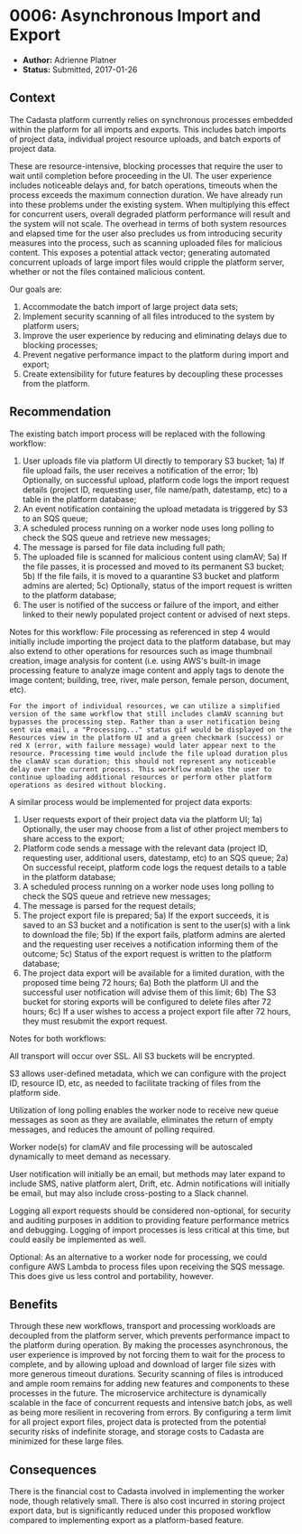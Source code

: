 # 0006: Asynchronous Import and Export

- **Author:** Adrienne Platner
- **Status:** Submitted, 2017-01-26

## Context

The Cadasta platform currently relies on synchronous processes embedded within the platform for all imports and exports. This includes batch imports of project data, individual project resource uploads, and batch exports of project data.

These are resource-intensive, blocking processes that require the user to wait until completion before proceeding in the UI. The user experience includes noticeable delays and, for batch operations, timeouts when the process exceeds the maximum connection duration. We have already run into these problems under the existing system. When multiplying this effect for concurrent users, overall degraded platform performance will result and the system will not scale. The overhead in terms of both system resources and elapsed time for the user also precludes us from introducing security measures into the process, such as scanning uploaded files for malicious content. This exposes a potential attack vector; generating automated concurrent uploads of large import files would cripple the platform server, whether or not the files contained malicious content.

Our goals are:

1) Accommodate the batch import of large project data sets;
2) Implement security scanning of all files introduced to the system by platform users;
3) Improve the user experience by reducing and eliminating delays due to blocking processes;
4) Prevent negative performance impact to the platform during import and export;
5) Create extensibility for future features by decoupling these processes from the platform.

## Recommendation

The existing batch import process will be replaced with the following workflow:

1) User uploads file via platform UI directly to temporary S3 bucket;
    1a) If file upload fails, the user receives a notification of the error;
    1b) Optionally, on successful upload, platform code logs the import request details (project ID, requesting user, file name/path, datestamp, etc) to a table in the platform database;
2) An event notification containing the upload metadata is triggered by S3 to an SQS queue;
3) A scheduled process running on a worker node uses long polling to check the SQS queue and retrieve new messages;
4) The message is parsed for file data including full path;
5) The uploaded file is scanned for malicious content using clamAV;
    5a) If the file passes, it is processed and moved to its permanent S3 bucket;
    5b) If the file fails, it is moved to a quarantine S3 bucket and platform admins are alerted;
    5c) Optionally, status of the import request is written to the platform database;
6) The user is notified of the success or failure of the import, and either linked to their newly populated project content or advised of next steps.

Notes for this workflow: 
    File processing as referenced in step 4 would initially include importing the project data to the platform database, but may also extend to other operations for resources such as image thumbnail creation, image analysis for content (i.e. using AWS's built-in image processing feature to analyze image content and apply tags to denote the image content; building, tree, river, male person, female person, document, etc).

    For the import of individual resources, we can utilize a simplified version of the same workflow that still includes clamAV scanning but bypasses the processing step. Rather than a user notification being sent via email, a "Processing..." status gif would be displayed on the Resources view in the platform UI and a green checkmark (success) or red X (error, with failure message) would later appear next to the resource. Processing time would include the file upload duration plus the clamAV scan duration; this should not represent any noticeable delay over the current process. This workflow enables the user to continue uploading additional resources or perform other platform operations as desired without blocking.

A similar process would be implemented for project data exports:

1) User requests export of their project data via the platform UI;
    1a) Optionally, the user may choose from a list of other project members to share access to the export;
2) Platform code sends a message with the relevant data (project ID, requesting user, additional users, datestamp, etc) to an SQS queue;
    2a) On successful receipt, platform code logs the request details to a table in the platform database;
3) A scheduled process running on a worker node uses long polling to check the SQS queue and retrieve new messages;
4) The message is parsed for the request details;
5) The project export file is prepared;
    5a) If the export succeeds, it is saved to an S3 bucket and a notification is sent to the user(s) with a link to download the file;
    5b) If the export fails, platform admins are alerted and the requesting user receives a notification informing them of the outcome;
    5c) Status of the export request is written to the platform database;
6) The project data export will be available for a limited duration, with the proposed time being 72 hours;
    6a) Both the platform UI and the successful user notification will advise them of this limit;
    6b) The S3 bucket for storing exports will be configured to delete files after 72 hours;
    6c) If a user wishes to access a project export file after 72 hours, they must resubmit the export request.

Notes for both workflows:

All transport will occur over SSL. All S3 buckets will be encrypted.

S3 allows user-defined metadata, which we can configure with the project ID, resource ID, etc, as needed to facilitate tracking of files from the platform side.

Utilization of long polling enables the worker node to receive new queue messages as soon as they are available, eliminates the return of empty messages, and reduces the amount of polling required.

Worker node(s) for clamAV and file processing will be autoscaled dynamically to meet demand as necessary.

User notification will initially be an email, but methods may later expand to include SMS, native platform alert, Drift, etc. Admin notifications will initially be email, but may also include cross-posting to a Slack channel.

Logging all export requests should be considered non-optional, for security and auditing purposes in addition to providing feature performance metrics and debugging. Logging of import processes is less critical at this time, but could easily be implemented as well.

Optional: As an alternative to a worker node for processing, we could configure AWS Lambda to process files upon receiving the SQS message. This does give us less control and portability, however.

## Benefits

Through these new workflows, transport and processing workloads are decoupled from the platform server, which prevents performance impact to the platform during operation. By making the processes asynchronous, the user experience is improved by not forcing them to wait for the process to complete, and by allowing upload and download of larger file sizes with more generous timeout durations. Security scanning of files is introduced and ample room remains for adding new features and components to these processes in the future. The microservice architecture is dynamically scalable in the face of concurrent requests and intensive batch jobs, as well as being more resilient in recovering from errors. By configuring a term limit for all project export files, project data is protected from the potential security risks of indefinite storage, and storage costs to Cadasta are minimized for these large files.

## Consequences

There is the financial cost to Cadasta involved in implementing the worker node, though relatively small. There is also cost incurred in storing project export data, but is significantly reduced under this proposed workflow compared to implementing export as a platform-based feature.
